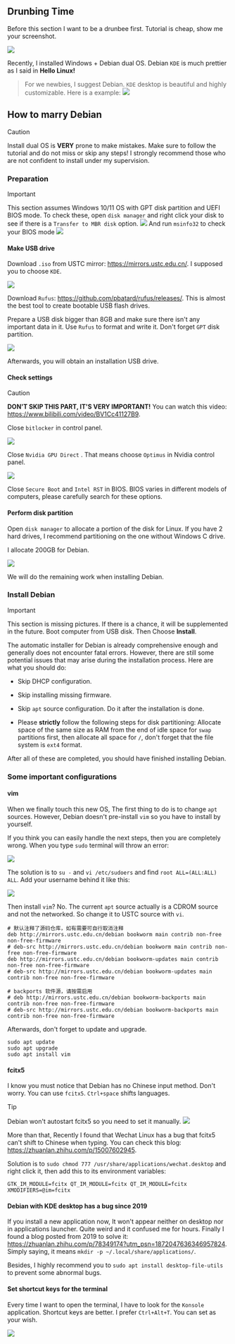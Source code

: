 ## Drunbing Time

Before this section I want to be a drunbee first. Tutorial is cheap, show me your screenshot.

![](/assets/Linux/3.1%20Seek%20common%20ground%20while%20reserving%20differences/example.gif)

Recently, I installed Windows + Debian dual OS. Debian `KDE` is much prettier as I said in **Hello Linux!**
> For we newbies, I suggest Debian. `KDE` desktop is beautiful and highly customizable. Here is a example:
>![](/assets/Linux/3.1%20Seek%20common%20ground%20while%20reserving%20differences/1.png)

## How to marry Debian
>[!CAUTION]
> Install dual OS is **VERY** prone to make mistakes. Make sure to follow the tutorial and do not miss or skip any steps! I strongly recommend those who are not confident to install under my supervision.

### Preparation
>[!IMPORTANT]
> This section assumes Windows 10/11 OS with GPT disk partition and UEFI BIOS mode.
> To check these, open `disk manager` and right click your disk to see if there is a `Transfer to MBR disk` option. 
>![](/assets/Linux/3.1%20Seek%20common%20ground%20while%20reserving%20differences/2.png)
>And run `msinfo32` to check your BIOS mode
> ![](/assets/Linux/3.1%20Seek%20common%20ground%20while%20reserving%20differences/3.png)

#### Make USB drive
Download `.iso` from USTC mirror: https://mirrors.ustc.edu.cn/. I supposed you to choose `KDE`.

![](/assets/Linux/3.1%20Seek%20common%20ground%20while%20reserving%20differences/4.png)

Download `Rufus`: https://github.com/pbatard/rufus/releases/. This is almost the best tool to create bootable USB flash drives.

Prepare a USB disk bigger than 8GB and make sure there isn't any important data in it. Use `Rufus` to format and write it. Don't forget `GPT` disk partition.

![](/assets/Linux/3.1%20Seek%20common%20ground%20while%20reserving%20differences/5.png)

Afterwards, you will obtain an installation USB drive.

#### Check settings
>[!CAUTION]
> **DON'T SKIP THIS PART, IT'S VERY IMPORTANT!** You can watch this video: https://www.bilibili.com/video/BV1Cc41127B9.

Close `bitlocker` in control panel.

![](/assets/Linux/3.1%20Seek%20common%20ground%20while%20reserving%20differences/6.png)

Close `Nvidia GPU Direct` . That means choose `Optimus` in Nvidia control panel.

![](/assets/Linux/3.1%20Seek%20common%20ground%20while%20reserving%20differences/7.png)

Close `Secure Boot` and `Intel RST` in BIOS. BIOS varies in different models of computers, please carefully search for these options.

#### Perform disk partition
Open `disk manager` to allocate a portion of the disk for Linux. If you have 2 hard drives, I recommend partitioning on the one without Windows C drive.

I allocate 200GB for Debian.

![](/assets/Linux/3.1%20Seek%20common%20ground%20while%20reserving%20differences/8.png)

We will do the remaining work when installing Debian.

### Install Debian
>[!IMPORTANT]
> This section is missing pictures. If there is a chance, it will be supplemented in the future.
Boot computer from USB disk. Then Choose **Install**.

The automatic installer for Debian is already comprehensive enough and generally does not encounter fatal errors. However, there are still some potential issues that may arise during the installation process. Here are what you should do:

- Skip DHCP configuration.

- Skip installing missing firmware.

- Skip `apt` source configuration. Do it after the installation is done.

- Please **strictly** follow the following steps for disk partitioning: Allocate space of the same size as RAM from the end of idle space for `swap` partitions first, then allocate all space for `/`,  don't forget that the file system is `ext4` format.

After all of these are completed, you should have finished installing Debian.

### Some important configurations

#### vim
When we finally touch this new OS, The first thing to do is to change `apt` sources. However, Debian doesn't pre-install `vim` so you have to install by yourself.

If you think you can easily handle the next steps, then you are completely wrong. When you type `sudo` terminal will throw an error:

![](/assets/Linux/3.1%20Seek%20common%20ground%20while%20reserving%20differences/9.png)

The solution is to  `su -` and  `vi /etc/sudoers` and find `root ALL=(ALL:ALL) ALL`. Add your username behind it like this:

![](/assets/Linux/3.1%20Seek%20common%20ground%20while%20reserving%20differences/10.png)

Then install `vim`? No. The current `apt` source actually is a CDROM source and not the networked. So change it to USTC source with `vi`. 

```
# 默认注释了源码仓库，如有需要可自行取消注释
deb http://mirrors.ustc.edu.cn/debian bookworm main contrib non-free non-free-firmware
# deb-src http://mirrors.ustc.edu.cn/debian bookworm main contrib non-free non-free-firmware
deb http://mirrors.ustc.edu.cn/debian bookworm-updates main contrib non-free non-free-firmware
# deb-src http://mirrors.ustc.edu.cn/debian bookworm-updates main contrib non-free non-free-firmware

# backports 软件源，请按需启用
# deb http://mirrors.ustc.edu.cn/debian bookworm-backports main contrib non-free non-free-firmware
# deb-src http://mirrors.ustc.edu.cn/debian bookworm-backports main contrib non-free non-free-firmware
```

Afterwards, don't forget to update and upgrade.

```
sudo apt update
sudo apt upgrade
sudo apt install vim
```

#### fcitx5
I know you must notice that Debian has no Chinese input method. Don't worry. You can use `fcitx5`. `Ctrl+space` shifts languages.

>[!TIP]
> Debian won't autostart fcitx5 so you need to set it manually.
> ![](/assets/Linux/3.1%20Seek%20common%20ground%20while%20reserving%20differences/11.png)

More than that, Recently I found that Wechat Linux has a bug that fcitx5 can't shift to Chinese when typing. You can check this blog: https://zhuanlan.zhihu.com/p/15007602945.

Solution is to `sudo chmod 777 /usr/share/applications/wechat.desktop` and right click it, then add this to its environment variables:

```
GTK_IM_MODULE=fcitx QT_IM_MODULE=fcitx QT_IM_MODULE=fcitx XMODIFIERS=@im=fcitx 
```


#### Debian with KDE desktop has a bug since 2019
If you install a new application now, It won't appear neither on desktop nor in applications launcher. Quite weird and it confused me for hours. Finally I found a blog posted from 2019 to solve it: https://zhuanlan.zhihu.com/p/78349174?utm_psn=1872047636346957824. Simply saying, it means `mkdir -p ~/.local/share/applications/`.

Besides, I highly recommend you to `sudo apt install desktop-file-utils` to prevent some abnormal bugs.

#### Set shortcut keys for the terminal
Every time I want to open the terminal, I have to look for the `Konsole` application. Shortcut keys are better. I prefer `Ctrl+Alt+T`. You can set as your wish.

![](/assets/Linux/3.1%20Seek%20common%20ground%20while%20reserving%20differences/12.png)
